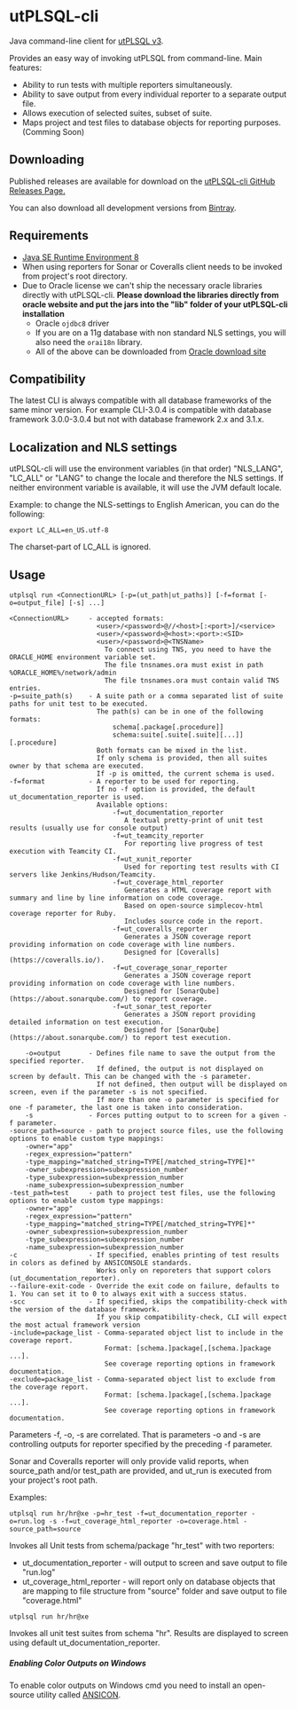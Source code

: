 # utPLSQL-cli
Java command-line client for [utPLSQL v3](https://github.com/utPLSQL/utPLSQL/).

Provides an easy way of invoking utPLSQL from command-line. Main features:

* Ability to run tests with multiple reporters simultaneously.
* Ability to save output from every individual reporter to a separate output file.
* Allows execution of selected suites, subset of suite.
* Maps project and test files to database objects for reporting purposes. (Comming Soon)

## Downloading

Published releases are available for download on the [utPLSQL-cli GitHub Releases Page.](https://github.com/utPLSQL/utPLSQL-cli/releases)

You can also download all development versions from [Bintray](https://bintray.com/viniciusam/utPLSQL-cli/utPLSQL-cli-develop#files).


## Requirements
* [Java SE Runtime Environment 8](http://www.oracle.com/technetwork/java/javase/downloads/jre8-downloads-2133155.html)
* When using reporters for Sonar or Coveralls client needs to be invoked from project's root directory.
* Due to Oracle license we can't ship the necessary oracle libraries directly with utPLSQL-cli. <b>Please download the libraries directly from oracle website and put the jars into the "lib" folder of your utPLSQL-cli installation</b>
  * Oracle `ojdbc8` driver
  * If you are on a 11g database with non standard NLS settings, you will also need the `orai18n` library.
  * All of the above can be downloaded from [Oracle download site](http://www.oracle.com/technetwork/database/features/jdbc/jdbc-ucp-122-3110062.html)

## Compatibility
The latest CLI is always compatible with all database frameworks of the same minor version.
For example CLI-3.0.4 is compatible with database framework 3.0.0-3.0.4 but not with database framework 2.x and 3.1.x.

## Localization and NLS settings
utPLSQL-cli will use the environment variables (in that order) "NLS_LANG", "LC_ALL" or "LANG" to change the locale and therefore the NLS settings.
If neither environment variable is available, it will use the JVM default locale.

Example: to change the NLS-settings to English American, you can do the following:
```
export LC_ALL=en_US.utf-8
```

The charset-part of LC_ALL is ignored.

## Usage

`utplsql run <ConnectionURL> [-p=(ut_path|ut_paths)] [-f=format [-o=output_file] [-s] ...]`

```
<ConnectionURL>     - accepted formats:
                      <user>/<password>@//<host>[:<port>]/<service>
                      <user>/<password>@<host>:<port>:<SID> 
                      <user>/<password>@<TNSName> 
                        To connect using TNS, you need to have the ORACLE_HOME environment variable set.
                        The file tnsnames.ora must exist in path %ORACLE_HOME%/network/admin
                        The file tnsnames.ora must contain valid TNS entries. 
-p=suite_path(s)    - A suite path or a comma separated list of suite paths for unit test to be executed.     
                      The path(s) can be in one of the following formats:
                          schema[.package[.procedure]]
                          schema:suite[.suite[.suite][...]][.procedure]
                      Both formats can be mixed in the list.
                      If only schema is provided, then all suites owner by that schema are executed.
                      If -p is omitted, the current schema is used.
-f=format           - A reporter to be used for reporting.
                      If no -f option is provided, the default ut_documentation_reporter is used.
                      Available options:
                          -f=ut_documentation_reporter
                             A textual pretty-print of unit test results (usually use for console output)
                          -f=ut_teamcity_reporter
                             For reporting live progress of test execution with Teamcity CI. 
                          -f=ut_xunit_reporter
                             Used for reporting test results with CI servers like Jenkins/Hudson/Teamcity.
                          -f=ut_coverage_html_reporter
                             Generates a HTML coverage report with summary and line by line information on code coverage.
                             Based on open-source simplecov-html coverage reporter for Ruby.
                             Includes source code in the report.
                          -f=ut_coveralls_reporter
                             Generates a JSON coverage report providing information on code coverage with line numbers.
                             Designed for [Coveralls](https://coveralls.io/).
                          -f=ut_coverage_sonar_reporter
                             Generates a JSON coverage report providing information on code coverage with line numbers.
                             Designed for [SonarQube](https://about.sonarqube.com/) to report coverage.
                          -f=ut_sonar_test_reporter
                             Generates a JSON report providing detailed information on test execution.
                             Designed for [SonarQube](https://about.sonarqube.com/) to report test execution.
  
    -o=output       - Defines file name to save the output from the specified reporter.
                      If defined, the output is not displayed on screen by default. This can be changed with the -s parameter.
                      If not defined, then output will be displayed on screen, even if the parameter -s is not specified.
                      If more than one -o parameter is specified for one -f parameter, the last one is taken into consideration.
    -s              - Forces putting output to to screen for a given -f parameter.
-source_path=source - path to project source files, use the following options to enable custom type mappings:
    -owner="app"
    -regex_expression="pattern"
    -type_mapping="matched_string=TYPE[/matched_string=TYPE]*"
    -owner_subexpression=subexpression_number
    -type_subexpression=subexpression_number
    -name_subexpression=subexpression_number
-test_path=test     - path to project test files, use the following options to enable custom type mappings:
    -owner="app"
    -regex_expression="pattern"
    -type_mapping="matched_string=TYPE[/matched_string=TYPE]*"
    -owner_subexpression=subexpression_number
    -type_subexpression=subexpression_number
    -name_subexpression=subexpression_number
-c                  - If specified, enables printing of test results in colors as defined by ANSICONSOLE standards. 
                      Works only on reporeters that support colors (ut_documentation_reporter).
--failure-exit-code - Override the exit code on failure, defaults to 1. You can set it to 0 to always exit with a success status.
-scc                - If specified, skips the compatibility-check with the version of the database framework.
                      If you skip compatibility-check, CLI will expect the most actual framework version
-include=package_list - Comma-separated object list to include in the coverage report.
                        Format: [schema.]package[,[schema.]package ...].
                        See coverage reporting options in framework documentation.
-exclude=package_list - Comma-separated object list to exclude from the coverage report.
                        Format: [schema.]package[,[schema.]package ...].
                        See coverage reporting options in framework documentation.
```

Parameters -f, -o, -s are correlated. That is parameters -o and -s are controlling outputs for reporter specified by the preceding -f parameter.

Sonar and Coveralls reporter will only provide valid reports, when source_path and/or test_path are provided, and ut_run is executed from your project's root path.

Examples:

```
utplsql run hr/hr@xe -p=hr_test -f=ut_documentation_reporter -o=run.log -s -f=ut_coverage_html_reporter -o=coverage.html -source_path=source
```

Invokes all Unit tests from schema/package "hr_test" with two reporters:

* ut_documentation_reporter - will output to screen and save output to file "run.log"
* ut_coverage_html_reporter - will report only on database objects that are mapping to file structure from "source" folder and save output to file "coverage.html"

```
utplsql run hr/hr@xe
```

Invokes all unit test suites from schema "hr". Results are displayed to screen using default ut_documentation_reporter.

##### Enabling Color Outputs on Windows

To enable color outputs on Windows cmd you need to install an open-source utility called [ANSICON](http://adoxa.altervista.org/ansicon/).
